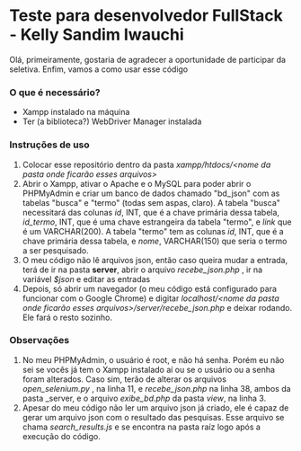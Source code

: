 # Teste para desenvolvedor FullStack - Kelly Sandim Iwauchi

Olá, primeiramente, gostaria de agradecer a oportunidade de participar da seletiva. Enfim, vamos a como usar esse código

### **O que é necessário?**

- Xampp instalado na máquina
- Ter (a biblioteca?) WebDriver Manager instalada

### **Instruções de uso**

1. Colocar esse repositório dentro da pasta _xampp/htdocs/<nome da pasta onde ficarão esses arquivos>_
2. Abrir o Xampp, ativar o Apache e o MySQL para poder abrir o PHPMyAdmin e criar um banco de dados chamado "bd_json" com as tabelas "busca" e "termo" (todas sem aspas, claro). A tabela "busca" necessitará das colunas _id_, INT, que é a chave primária dessa tabela, _id_termo_, INT, que é uma chave estrangeira da tabela "termo", e _link_ que é um VARCHAR(200). A tabela "termo" tem as colunas _id_, INT, que é a chave primária dessa tabela, e _nome_, VARCHAR(150) que seria o termo a ser pesquisado.
3. O meu código não lê arquivos json, então caso queira mudar a entrada, terá de ir na pasta **server**, abrir o arquivo _recebe_json.php_ , ir na variável _$json_ e editar as entradas
4. Depois, só abrir um navegador (o meu código está configurado para funcionar com o Google Chrome) e digitar _localhost/<nome da pasta onde ficarão esses arquivos>/server/recebe_json.php_ e deixar rodando. Ele fará o resto sozinho.

### **Observações**

1.  No meu PHPMyAdmin, o usuário é root, e não há senha. Porém eu não sei se vocês já tem o Xampp instalado aí ou se o usuário ou a senha foram alterados. Caso sim, terão de alterar os arquivos _open_selenium.py_ , na linha 11, e _recebe_json.php_ na linha 38, ambos da pasta _server, e o arquivo _exibe_bd.php_ da pasta _view_, na linha 3.
2. Apesar do meu código não ler um arquivo json já criado, ele é capaz de gerar um arquivo json com o resultado das pesquisas. Esse arquivo se chama _search_results.js_ e se encontra na pasta raíz logo após a execução do código.
